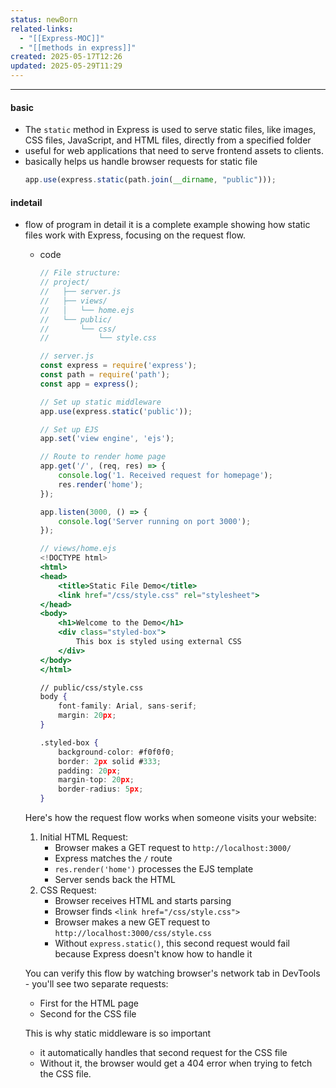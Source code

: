 ```yaml
---
status: newBorn
related-links:
  - "[[Express-MOC]]"
  - "[[methods in express]]"
created: 2025-05-17T12:26
updated: 2025-05-29T11:29
---
```

---

#### basic
- The `static` method in Express is used to serve static files, like images, CSS files, JavaScript, and HTML files, directly from a specified folder
- useful for web applications that need to serve frontend assets to clients.
- basically helps us handle browser requests for static file
    ```jsx
    app.use(express.static(path.join(__dirname, "public")));
    ```


#### indetail

- flow of program in detail
    it is a complete example showing how static files work with Express, focusing on the request flow.
    - code
        ```jsx
        // File structure:
        // project/
        //   ├── server.js
        //   ├── views/
        //   │   └── home.ejs
        //   └── public/
        //       └── css/
        //           └── style.css
        
        // server.js
        const express = require('express');
        const path = require('path');
        const app = express();
        
        // Set up static middleware
        app.use(express.static('public'));
        
        // Set up EJS
        app.set('view engine', 'ejs');
        
        // Route to render home page
        app.get('/', (req, res) => {
            console.log('1. Received request for homepage');
            res.render('home');
        });
        
        app.listen(3000, () => {
            console.log('Server running on port 3000');
        });
        
        // views/home.ejs
        <!DOCTYPE html>
        <html>
        <head>
            <title>Static File Demo</title>
            <link href="/css/style.css" rel="stylesheet">
        </head>
        <body>
            <h1>Welcome to the Demo</h1>
            <div class="styled-box">
                This box is styled using external CSS
            </div>
        </body>
        </html>
        
        // public/css/style.css
        body {
            font-family: Arial, sans-serif;
            margin: 20px;
        }
        
        .styled-box {
            background-color: #f0f0f0;
            border: 2px solid #333;
            padding: 20px;
            margin-top: 20px;
            border-radius: 5px;
        }
        ```

    Here's how the request flow works when someone visits your website:

    1. Initial HTML Request:
        - Browser makes a GET request to `http://localhost:3000/`
        - Express matches the `/` route
        - `res.render('home')` processes the EJS template
        - Server sends back the HTML
    2. CSS Request:
        - Browser receives HTML and starts parsing
        - Browser finds `<link href="/css/style.css">`
        - Browser makes a new GET request to `http://localhost:3000/css/style.css`
        - Without `express.static()`, this second request would fail because Express doesn't know how to handle it
    
    You can verify this flow by watching browser's network tab in DevTools - you'll see two separate requests:

    - First for the HTML page
    - Second for the CSS file
	
	This is why static middleware is so important 
	- it automatically handles that second request for the CSS file
	- Without it, the browser would get a 404 error when trying to fetch the CSS file.

